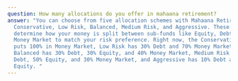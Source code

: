 ```yaml
---
question: How many allocations do you offer in mahaana retirement?
answer: "You can choose from five allocation schemes with Mahaana Retirement:
  Conservative, Low Risk, Balanced, Medium Risk, and Aggressive. These schemes
  determine how your money is split between sub-funds like Equity, Debt, and
  Money Market to match your risk preference. Right now, the Conservative scheme
  puts 100% in Money Market, Low Risk has 30% Debt and 70% Money Market,
  Balanced has 30% Debt, 30% Equity, and 40% Money Market, Medium Risk has 20%
  Debt, 50% Equity, and 30% Money Market, and Aggressive has 10% Debt and 90%
  Equity. "
---
```

